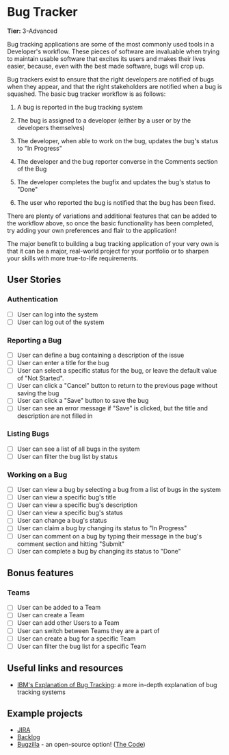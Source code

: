 # Bug Tracker

**Tier:** 3-Advanced

Bug tracking applications are some of the most commonly used tools in a
Developer's workflow. These pieces of software are invaluable when trying
to maintain usable software that excites its users and makes their lives
easier, because, even with the best made software, bugs will crop up.

Bug trackers exist to ensure that the right developers are notified
of bugs when they appear, and that the right stakeholders are notified
when a bug is squashed. The basic bug tracker workflow is as follows:

1. A bug is reported in the bug tracking system

2. The bug is assigned to a developer (either by a user or by the
   developers themselves)

3. The developer, when able to work on the bug, updates the bug's
   status to "In Progress"

4. The developer and the bug reporter converse in the Comments section
   of the Bug

5. The developer completes the bugfix and updates the bug's status
   to "Done"

6. The user who reported the bug is notified that the bug has
   been fixed.

There are plenty of variations and additional features that can be
added to the workflow above, so once the basic functionality has been
completed, try adding your own preferences and flair to the application!

The major benefit to building a bug tracking application of your very own
is that it can be a major, real-world project for your portfolio or to
sharpen your skills with more true-to-life requirements.

## User Stories

### Authentication

- [ ] User can log into the system
- [ ] User can log out of the system

### Reporting a Bug

- [ ] User can define a bug containing a description of the issue
- [ ] User can enter a title for the bug
- [ ] User can select a specific status for the bug, or leave the default
      value of "Not Started".
- [ ] User can click a "Cancel" button to return to the previous page without
      saving the bug
- [ ] User can click a "Save" button to save the bug
- [ ] User can see an error message if "Save" is clicked, but the title and
      description are not filled in

### Listing Bugs

- [ ] User can see a list of all bugs in the system
- [ ] User can filter the bug list by status

### Working on a Bug

- [ ] User can view a bug by selecting a bug from a list of bugs in the system
- [ ] User can view a specific bug's title
- [ ] User can view a specific bug's description
- [ ] User can view a specific bug's status
- [ ] User can change a bug's status
- [ ] User can claim a bug by changing its status to "In Progress"
- [ ] User can comment on a bug by typing their message in the bug's comment
      section and hitting "Submit"
- [ ] User can complete a bug by changing its status to "Done"

## Bonus features

### Teams

- [ ] User can be added to a Team
- [ ] User can create a Team
- [ ] User can add other Users to a Team
- [ ] User can switch between Teams they are a part of
- [ ] User can create a bug for a specific Team
- [ ] User can filter the bug list for a specific Team

## Useful links and resources

- [IBM's Explanation of Bug Tracking](https://www.ibm.com/topics/bug-tracking):
  a more in-depth explanation of bug tracking systems

## Example projects

- [JIRA](https://www.atlassian.com/software/jira)
- [Backlog](https://nulab.com/backlog-lp/bug-tracking/)
- [Bugzilla](https://www.bugzilla.org/) - an open-source option! ([The Code](https://github.com/bugzilla/bugzilla))
